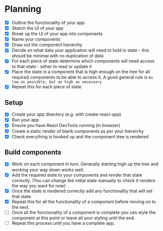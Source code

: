 # Planning

- [x] Outline the functionality of your app
- [x] Sketch the UI of your app
- [x] Break up the UI of your app into components
- [x] Name your components
- [x] Draw out the component hierarchy
- [x] Decide on what data your application will need to hold in state - this should be minimal with no duplication of data
- [x] For each piece of state determine which components will need access to that state - either to read or update it
- [x] Place the state in a component that is high enough on the tree for all required components to be able to access it. A good general rule is `As low as possible, but as high as necessary`
- [x] Repeat this for each piece of state

## Setup

- [x] Create your app directory (e.g. with create-react-app)
- [x] Run your app
- [x] Ensure you have React DevTools running (in browser)
- [x] Create a static render of blank components as per your hierarchy
- [x] Check everything is hooked up and the component tree is rendered

## Build components

- [x] Work on each component in turn. Generally starting high up the tree and working your way down works well.
- [x] Add the required state to your components and render that state correctly. (You can change the initial state manually to check it renders the way you want for now)
- [x] Once the state is rendered correctly add any functionality that will set that state.
- [x] Repeat this for all the functionality of a component before moving on to the next.
- [ ] Once all the functionality of a component is complete you can style the component at this point or leave all your styling until the end.
- [ ] Repeat this process until you have a complete app.
